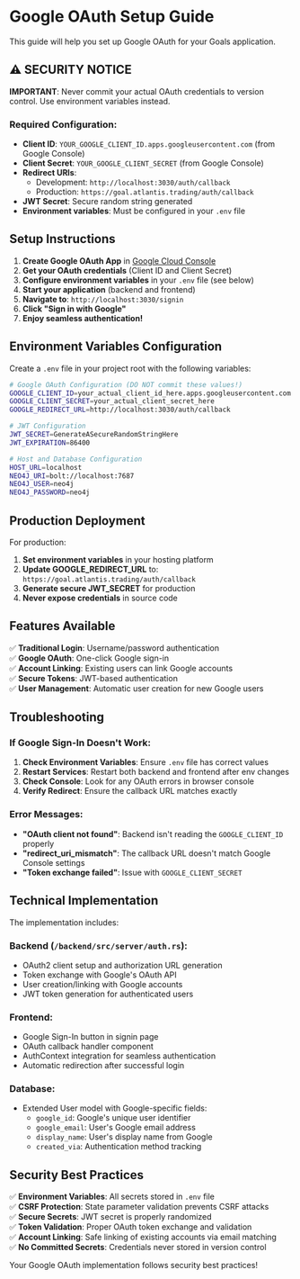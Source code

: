 # Google OAuth Setup Guide

This guide will help you set up Google OAuth for your Goals application.

## ⚠️ SECURITY NOTICE

**IMPORTANT**: Never commit your actual OAuth credentials to version control. Use environment variables instead.

### Required Configuration:
- **Client ID**: `YOUR_GOOGLE_CLIENT_ID.apps.googleusercontent.com` (from Google Console)
- **Client Secret**: `YOUR_GOOGLE_CLIENT_SECRET` (from Google Console)
- **Redirect URIs**: 
  - Development: `http://localhost:3030/auth/callback`
  - Production: `https://goal.atlantis.trading/auth/callback`
- **JWT Secret**: Secure random string generated
- **Environment variables**: Must be configured in your `.env` file

## Setup Instructions

1. **Create Google OAuth App** in [Google Cloud Console](https://console.cloud.google.com/)
2. **Get your OAuth credentials** (Client ID and Client Secret)
3. **Configure environment variables** in your `.env` file (see below)
4. **Start your application** (backend and frontend)
5. **Navigate to**: `http://localhost:3030/signin`
6. **Click "Sign in with Google"** 
7. **Enjoy seamless authentication!**

## Environment Variables Configuration

Create a `.env` file in your project root with the following variables:

```bash
# Google OAuth Configuration (DO NOT commit these values!)
GOOGLE_CLIENT_ID=your_actual_client_id_here.apps.googleusercontent.com
GOOGLE_CLIENT_SECRET=your_actual_client_secret_here
GOOGLE_REDIRECT_URL=http://localhost:3030/auth/callback

# JWT Configuration
JWT_SECRET=GenerateASecureRandomStringHere
JWT_EXPIRATION=86400

# Host and Database Configuration
HOST_URL=localhost
NEO4J_URI=bolt://localhost:7687
NEO4J_USER=neo4j
NEO4J_PASSWORD=neo4j
```

## Production Deployment

For production:
1. **Set environment variables** in your hosting platform
2. **Update GOOGLE_REDIRECT_URL** to: `https://goal.atlantis.trading/auth/callback`
3. **Generate secure JWT_SECRET** for production
4. **Never expose credentials** in source code

## Features Available

✅ **Traditional Login**: Username/password authentication  
✅ **Google OAuth**: One-click Google sign-in  
✅ **Account Linking**: Existing users can link Google accounts  
✅ **Secure Tokens**: JWT-based authentication  
✅ **User Management**: Automatic user creation for new Google users  

## Troubleshooting

### If Google Sign-In Doesn't Work:

1. **Check Environment Variables**: Ensure `.env` file has correct values
2. **Restart Services**: Restart both backend and frontend after env changes
3. **Check Console**: Look for any OAuth errors in browser console
4. **Verify Redirect**: Ensure the callback URL matches exactly

### Error Messages:

- **"OAuth client not found"**: Backend isn't reading the `GOOGLE_CLIENT_ID` properly
- **"redirect_uri_mismatch"**: The callback URL doesn't match Google Console settings
- **"Token exchange failed"**: Issue with `GOOGLE_CLIENT_SECRET`

## Technical Implementation

The implementation includes:

### Backend (`/backend/src/server/auth.rs`):
- OAuth2 client setup and authorization URL generation
- Token exchange with Google's OAuth API
- User creation/linking with Google accounts
- JWT token generation for authenticated users

### Frontend:
- Google Sign-In button in signin page
- OAuth callback handler component
- AuthContext integration for seamless authentication
- Automatic redirection after successful login

### Database:
- Extended User model with Google-specific fields:
  - `google_id`: Google's unique user identifier
  - `google_email`: User's Google email address
  - `display_name`: User's display name from Google
  - `created_via`: Authentication method tracking

## Security Best Practices

✅ **Environment Variables**: All secrets stored in `.env` file  
✅ **CSRF Protection**: State parameter validation prevents CSRF attacks  
✅ **Secure Secrets**: JWT secret is properly randomized  
✅ **Token Validation**: Proper OAuth token exchange and validation  
✅ **Account Linking**: Safe linking of existing accounts via email matching  
✅ **No Committed Secrets**: Credentials never stored in version control  

Your Google OAuth implementation follows security best practices! 